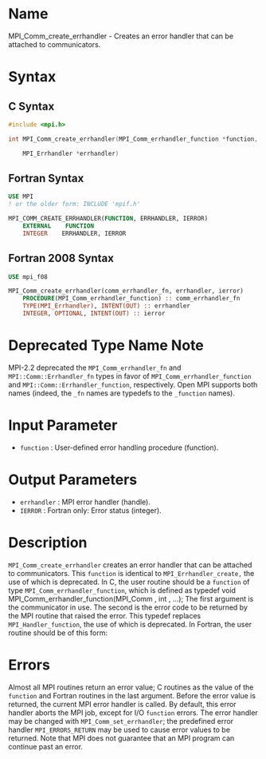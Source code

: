 # Name

MPI_Comm_create_errhandler  - Creates an error handler that can be
attached to communicators.

# Syntax

## C Syntax

```c
#include <mpi.h>

int MPI_Comm_create_errhandler(MPI_Comm_errhandler_function *function,

    MPI_Errhandler *errhandler)
```

## Fortran Syntax

```fortran
USE MPI
! or the older form: INCLUDE 'mpif.h'

MPI_COMM_CREATE_ERRHANDLER(FUNCTION, ERRHANDLER, IERROR)
    EXTERNAL    FUNCTION
    INTEGER    ERRHANDLER, IERROR
```

## Fortran 2008 Syntax

```fortran
USE mpi_f08

MPI_Comm_create_errhandler(comm_errhandler_fn, errhandler, ierror)
    PROCEDURE(MPI_Comm_errhandler_function) :: comm_errhandler_fn
    TYPE(MPI_Errhandler), INTENT(OUT) :: errhandler
    INTEGER, OPTIONAL, INTENT(OUT) :: ierror
```


# Deprecated Type Name Note

MPI-2.2 deprecated the `MPI_Comm_errhandler_fn` and
`MPI::Comm::Errhandler_fn` types in favor of `MPI_Comm_errhandler_function`
and `MPI::Comm::Errhandler_function`, respectively. Open MPI supports both
names (indeed, the `_fn` names are typedefs to the `_function` names).

# Input Parameter

* `function` : User-defined error handling procedure (function).

# Output Parameters

* `errhandler` : MPI error handler (handle).
* `IERROR` : Fortran only: Error status (integer).

# Description

`MPI_Comm_create_errhandler` creates an error handler that can be attached
to communicators. This `function` is identical to `MPI_Errhandler_create,`
the use of which is deprecated.
In C, the user routine should be a `function` of type
`MPI_Comm_errhandler_function`, which is defined as
        typedef void MPI_Comm_errhandler_function(MPI_Comm , int , ...);
The first argument is the communicator in use. The second is the error
code to be returned by the MPI routine that raised the error. This
typedef replaces `MPI_Handler_function`, the use of which is deprecated.
In Fortran, the user routine should be of this form:

# Errors

Almost all MPI routines return an error value; C routines as the value
of the `function` and Fortran routines in the last argument.
Before the error value is returned, the current MPI error handler is
called. By default, this error handler aborts the MPI job, except for
I/O `function` errors. The error handler may be changed with
`MPI_Comm_set_errhandler`; the predefined error handler `MPI_ERRORS_RETURN`
may be used to cause error values to be returned. Note that MPI does not
guarantee that an MPI program can continue past an error.
